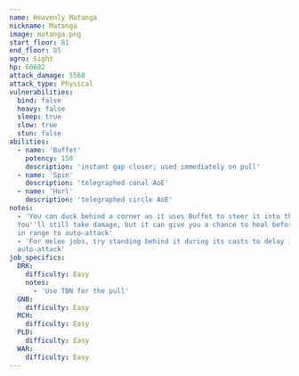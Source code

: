 ```yaml
---
name: Heavenly Matanga
nickname: Matanga
image: matanga.png
start_floor: 81
end_floor: 85
agro: Sight
hp: 60682
attack_damage: 5560
attack_type: Physical
vulnerabilities:
  bind: false
  heavy: false
  sleep: true
  slow: true
  stun: false
abilities:
  - name: 'Buffet'
    potency: 150
    description: 'instant gap closer; used immediately on pull'
  - name: 'Spin'
    description: 'telegraphed conal AoE'
  - name: 'Hurl'
    description: 'telegraphed circle AoE'
notes:
  - 'You can duck behind a corner as it uses Buffet to steer it into the wall.
  You''ll still take damage, but it can give you a chance to heal before it''s
  in range to auto-attack'
  - 'For melee jobs, try standing behind it during its casts to delay its next
  auto-attack'
job_specifics:
  DRK:
    difficulty: Easy
    notes:
      - 'Use TBN for the pull'
  GNB:
    difficulty: Easy
  MCH:
    difficulty: Easy
  PLD:
    difficulty: Easy
  WAR:
    difficulty: Easy
---
```

